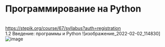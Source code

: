 # Программирование на Python
<br>https://stepik.org/course/67/syllabus?auth=registration
<br>1.2  Введение: программы и Python
![изображение_2022-02-02_114830]![image](https://user-images.githubusercontent.com/97594334/168139201-d857b591-3ff7-4e55-b751-9c693f2e020b.png)



